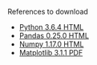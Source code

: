 References to download

* [Python 3.6.4 HTML](https://docs.python.org/3/archives/python-3.7.4-docs-html.zip)
* [Pandas 0.25.0 HTML](https://pandas.pydata.org/pandas-docs/stable/pandas.zip)
* [Numpy 1.17.0 HTML](https://www.numpy.org/doc/1.17/numpy-html-1.17.0.zip)
* [Matplotlib 3.1.1 PDF](https://matplotlib.org/3.1.1/Matplotlib.pdf)
